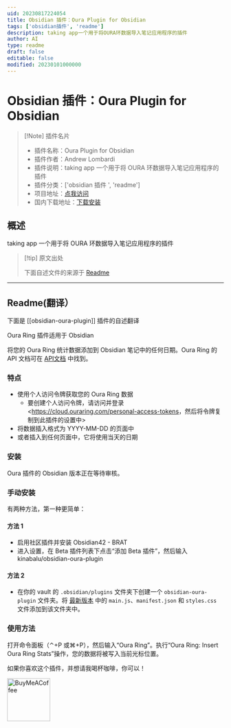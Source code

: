 ```yaml
---
uid: 20230817224054
title: Obsidian 插件：Oura Plugin for Obsidian
tags: ['obsidian插件', 'readme']
description: taking app一个用于将OURA环数据导入笔记应用程序的插件
author: AI
type: readme
draft: false
editable: false
modified: 20230101000000
---
```


# Obsidian 插件：Oura Plugin for Obsidian

> [!Note] 插件名片
> - 插件名称：Oura Plugin for Obsidian
> - 插件作者：Andrew Lombardi
> - 插件说明：taking app 一个用于将 OURA 环数据导入笔记应用程序的插件
> - 插件分类：['obsidian 插件 ', 'readme']
> - 项目地址：[点我访问](https://github.com/kinabalu/obsidian-oura-plugin)
> - 国内下载地址：[下载安装](https://pkmer.cn/products/plugin/pluginMarket/?obsidian-oura-plugin)

## 概述

taking app 一个用于将 OURA 环数据导入笔记应用程序的插件

> [!tip] 原文出处
>
>下面自述文件的来源于 [Readme](https://ghproxy.net/https://raw.githubusercontent.com/kinabalu/obsidian-oura-plugin/master/README.md)

---

## Readme(翻译）

下面是 [[obsidian-oura-plugin]] 插件的自述翻译

Oura Ring 插件适用于 Obsidian

将您的 Oura Ring 统计数据添加到 Obsidian 笔记中的任何日期。Oura Ring 的 API 文档可在 [API文档](https://cloud.ouraring.com/docs) 中找到。

### 特点

- 使用个人访问令牌获取您的 Oura Ring 数据
  - 要创建个人访问令牌，请访问并登录 <<https://cloud.ouraring.com/personal-access-tokens>，然后将令牌复制到此插件的设置中>
- 将数据插入格式为 YYYY-MM-DD 的页面中
- 或者插入到任何页面中，它将使用当天的日期

### 安装

Oura 插件的 Obsidian 版本正在等待审核。

### 手动安装

有两种方法，第一种更简单：

#### 方法 1

- 启用社区插件并安装 Obsidian42 - BRAT
- 进入设置，在 Beta 插件列表下点击“添加 Beta 插件”，然后输入 kinabalu/obsidian-oura-plugin

#### 方法 2

- 在你的 vault 的 `.obsidian/plugins` 文件夹下创建一个 `obsidian-oura-plugin` 文件夹。将 [最新版本](https://github.com/kinabalu/obsidian-oura-plugin/releases) 中的 `main.js`、`manifest.json` 和 `styles.css` 文件添加到该文件夹中。

### 使用方法

打开命令面板（⌃+P 或⌘+P），然后输入“Oura Ring”。执行“Oura Ring: Insert Oura Ring Stats”操作，您的数据将被写入当前光标位置。

如果你喜欢这个插件，并想请我喝杯咖啡，你可以！

[<img src="https://cdn.buymeacoffee.com/buttons/v2/default-violet.png" alt="BuyMeACoffee" width="100">](https://www.buymeacoffee.com/andrewlombardi)
